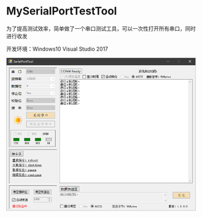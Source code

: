 # MySerialPortTestTool
为了提高测试效率，简单做了一个串口测试工具，可以一次性打开所有串口，同时进行收发



开发环境：Windows10 Visual Studio 2017


![my_serial_port_test_tool](./my_serial_port_test_tool.png)